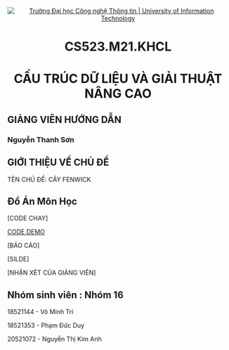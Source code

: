 <p align="center">
  <a href="https://www.uit.edu.vn/" title="Trường Đại học Công nghệ Thông tin" style="border: 5;">
    <img src="https://i.imgur.com/WmMnSRt.png" alt="Trường Đại học Công nghệ Thông tin | University of Information Technology">
  </a>
</p>

<!-- Title -->
<h1 align="center"><b>CS523.M21.KHCL </b></h1>
<h1 align="center"> CẤU TRÚC DỮ LIỆU VÀ GIẢI THUẬT NÂNG CAO</h1>

## GIẢNG VIÊN HƯỚNG DẪN

### Nguyễn Thanh Sơn

## GIỚI THIỆU VỀ CHỦ ĐỀ
TÊN CHỦ ĐỀ: CÂY FENWICK

## Đồ Án Môn Học
[CODE CHAY]

[CODE DEMO](https://github.com/kimanh24022001/CS523.M21.KHCL/tree/main/fenwick%20tree)

[BÁO CÁO]

[SILDE]

[NHẬN XÉT CỦA GIẢNG VIÊN]



## Nhóm sinh viên : Nhóm 16

18521144 - Võ Minh Trí

18521353 - Phạm Đức Duy

20521072 - Nguyễn Thị Kim Anh
